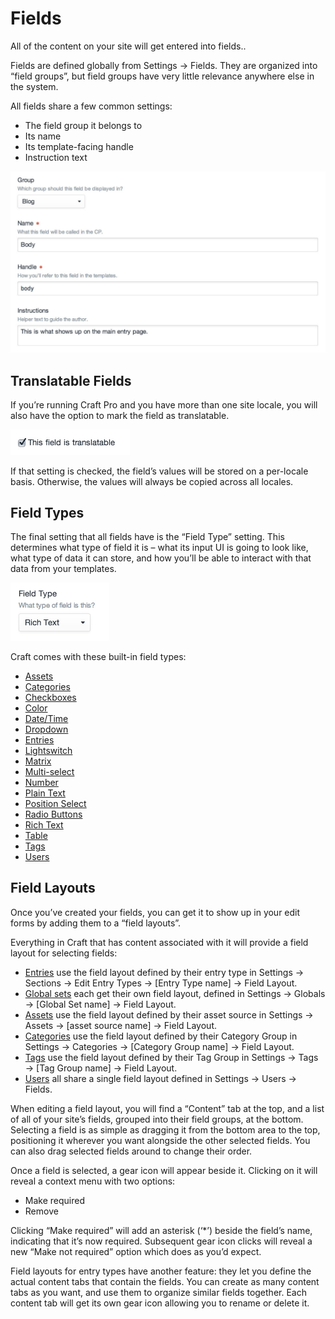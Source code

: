# Fields

All of the content on your site will get entered into fields..

Fields are defined globally from Settings → Fields. They are organized into “field groups”, but field groups have very little relevance anywhere else in the system.

All fields share a few common settings:

* The field group it belongs to
* Its name
* Its template-facing handle
* Instruction text

<img src="assets/field-settings.2x.jpg" width="676" alt="Field Settings 2x.">

## Translatable Fields

If you’re running Craft Pro and you have more than one site locale, you will also have the option to mark the field as translatable.

<img src="assets/field-translatable.2x.jpg" width="191" alt="Field Translatable 2x.">

If that setting is checked, the field’s values will be stored on a per-locale basis. Otherwise, the values will always be copied across all locales.

## Field Types

The final setting that all fields have is the “Field Type” setting. This determines what type of field it is – what its input UI is going to look like, what type of data it can store, and how you’ll be able to interact with that data from your templates.

<img src="assets/field-type.2x.jpg" width="158" alt="Field Type 2x.">

Craft comes with these built-in field types:

*   [Assets](assets-fields.md)
*   [Categories](categories-fields.md)
*   [Checkboxes](checkboxes-fields.md)
*   [Color](color-fields.md)
*   [Date/Time](date-time-fields.md)
*   [Dropdown](dropdown-fields.md)
*   [Entries](entries-fields.md)
*   [Lightswitch](lightswitch-fields.md)
*   [Matrix](matrix-fields.md)
*   [Multi-select](multi-select-fields.md)
*   [Number](number-fields.md)
*   [Plain Text](plain-text-fields.md)
*   [Position Select](position-select-fields.md)
*   [Radio Buttons](radio-buttons-fields.md)
*   [Rich Text](rich-text-fields.md)
*   [Table](table-fields.md)
*   [Tags](tags-fields.md)
*   [Users](users-fields.md)

## Field Layouts

Once you’ve created your fields, you can get it to show up in your edit forms by adding them to a “field layouts”.

Everything in Craft that has content associated with it will provide a field layout for selecting fields:

* [Entries](sections-and-entries.md) use the field layout defined by their entry type in Settings → Sections → Edit Entry Types → [Entry Type name] → Field Layout.
* [Global sets](globals.md) each get their own field layout, defined in Settings → Globals → [Global Set name] → Field Layout.
* [Assets](assets.md) use the field layout defined by their asset source in Settings → Assets → [asset source name] → Field Layout.
* [Categories](categories.md) use the field layout defined by their Category Group in Settings → Categories → [Category Group name] → Field Layout.
* [Tags](tags.md) use the field layout defined by their Tag Group in Settings → Tags → [Tag Group name] → Field Layout.
* [Users](users.md) all share a single field layout defined in Settings → Users → Fields.

When editing a field layout, you will find a “Content” tab at the top, and a list of all of your site’s fields, grouped into their field groups, at the bottom. Selecting a field is as simple as dragging it from the bottom area to the top, positioning it wherever you want alongside the other selected fields. You can also drag selected fields around to change their order.

Once a field is selected, a gear icon will appear beside it. Clicking on it will reveal a context menu with two options:

* Make required
* Remove

Clicking “Make required” will add an asterisk (‘*’) beside the field’s name, indicating that it’s now required. Subsequent gear icon clicks will reveal a new “Make not required” option which does as you’d expect.

Field layouts for entry types have another feature: they let you define the actual content tabs that contain the fields. You can create as many content tabs as you want, and use them to organize similar fields together. Each content tab will get its own gear icon allowing you to rename or delete it.
